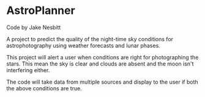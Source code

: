 # AstroPlanner
Code by Jake Nesbitt

A project to predict the quality of the night-time sky conditions for astrophotography using weather forecasts and lunar phases.

This project will alert a user when conditions are right for photographing the stars.
This mean the sky is clear and clouds are absent and the moon isn't interfering either.

The code will take data from multiple sources and display to the user if both the above conditions are true.
